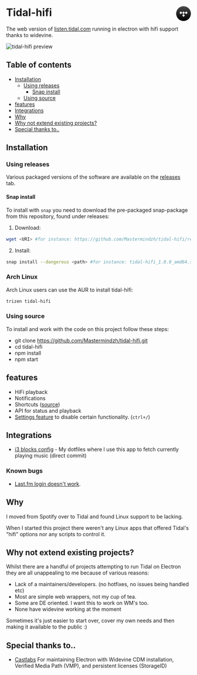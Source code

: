 <h1>
Tidal-hifi
<img src = "./build/icon.png" height="40" align="right" />
</h1>

The web version of [listen.tidal.com](listen.tidal.com) running in electron with hifi support thanks to widevine.

![tidal-hifi preview](./docs/preview.png)

## Table of contents

<!-- toc -->

- [Installation](#installation)
  - [Using releases](#using-releases)
    - [Snap install](#snap-install)
  - [Using source](#using-source)
- [features](#features)
- [Integrations](#integrations)
- [Why](#why)
- [Why not extend existing projects?](#why-not-extend-existing-projects)
- [Special thanks to..](#special-thanks-to)

<!-- tocstop -->

## Installation

### Using releases

Various packaged versions of the software are available on the [releases](https://github.com/Mastermindzh/tidal-hifi/releases) tab.

#### Snap install

To install with `snap` you need to download the pre-packaged snap-package from this repository, found under releases:

1. Download:

```sh
wget <URI> #for instance: https://github.com/Mastermindzh/tidal-hifi/releases/download/1.0/tidal-hifi_1.0.0_amd64.snap
```

2. Install:

```sh
snap install --dangerous <path> #for instance: tidal-hifi_1.0.0_amd64.snap
```

### Arch Linux

Arch Linux users can use the AUR to install tidal-hifi:

```sh
trizen tidal-hifi
```

### Using source

To install and work with the code on this project follow these steps:

- git clone https://github.com/Mastermindzh/tidal-hifi.git
- cd tidal-hifi
- npm install
- npm start

## features

- HiFi playback
- Notifications
- Shortcuts ([source](https://defkey.com/tidal-desktop-shortcuts))
- API for status and playback
- [Settings feature](./docs/settings.png) to disable certain functionality. (`ctrl+/`)

## Integrations

- [i3 blocks config](https://github.com/Mastermindzh/dotfiles/commit/9714b2fa1d670108ce811d5511fd3b7a43180647) - My dotfiles where I use this app to fetch currently playing music (direct commit)

### Known bugs

- [Last.fm login doesn't work](https://github.com/Mastermindzh/tidal-hifi/issues/4).

## Why

I moved from Spotify over to Tidal and found Linux support to be lacking.

When I started this project there weren't any Linux apps that offered Tidal's "hifi" options nor any scripts to control it.

## Why not extend existing projects?

Whilst there are a handful of projects attempting to run Tidal on Electron they are all unappealing to me because of various reasons:

- Lack of a maintainers/developers. (no hotfixes, no issues being handled etc)
- Most are simple web wrappers, not my cup of tea.
- Some are DE oriented. I want this to work on WM's too.
- None have widevine working at the moment

Sometimes it's just easier to start over, cover my own needs and then making it available to the public :)

## Special thanks to..

- [Castlabs](https://castlabs.com/)
  For maintaining Electron with Widevine CDM installation, Verified Media Path (VMP), and persistent licenses (StorageID)

